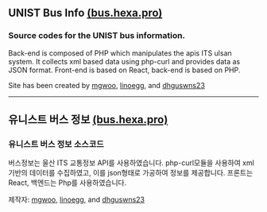 ## UNIST Bus Info [(bus.hexa.pro)](http://bus.hexa.pro/)
### Source codes for the UNIST bus information.

Back-end is composed of PHP which manipulates the apis ITS ulsan system. 
It collects xml based data using php-curl and provides data as JSON format. 
Front-end is based on React, back-end is based on PHP.

Site has been created by [mgwoo](http://mgwoo.github.io), [linoegg](https://gigoh.kr/), and [dhguswns23](http://dhguswns23.github.io)

* * *

## 유니스트 버스 정보 [(bus.hexa.pro)](http://bus.hexa.pro/)
### 유니스트 버스 정보 소스코드

버스정보는 울산 ITS 교통정보 API를 사용하였습니다.
php-curl모듈을 사용하여 xml기반의 데이터를 수집하였고, 이를 json형태로 가공하여 정보를 제공합니다. 
프론트는 React, 백엔드는 Php를 사용하였습니다.

제작자: [mgwoo](http://mgwoo.github.io), [linoegg](https://gigoh.kr/), and [dhguswns23](http://dhguswns23.github.io)

